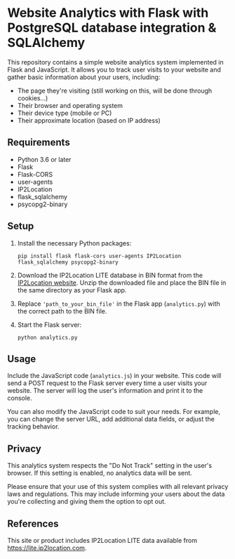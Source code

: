 # Website Analytics with Flask with PostgreSQL database integration & SQLAlchemy

This repository contains a simple website analytics system implemented in Flask and JavaScript. It allows you to track user visits to your website and gather basic information about your users, including:

- The page they're visiting (still working on this, will be done through cookies...)
- Their browser and operating system
- Their device type (mobile or PC)
- Their approximate location (based on IP address)

## Requirements

- Python 3.6 or later
- Flask
- Flask-CORS
- user-agents
- IP2Location
- flask_sqlalchemy 
- psycopg2-binary

## Setup

1. Install the necessary Python packages:

    ```
    pip install flask flask-cors user-agents IP2Location flask_sqlalchemy psycopg2-binary
    ```

2. Download the IP2Location LITE database in BIN format from the [IP2Location website](https://lite.ip2location.com/). Unzip the downloaded file and place the BIN file in the same directory as your Flask app.

3. Replace `'path_to_your_bin_file'` in the Flask app (`analytics.py`) with the correct path to the BIN file.

4. Start the Flask server:

    ```
    python analytics.py
    ```

## Usage

Include the JavaScript code (`analytics.js`) in your website. This code will send a POST request to the Flask server every time a user visits your website. The server will log the user's information and print it to the console.

You can also modify the JavaScript code to suit your needs. For example, you can change the server URL, add additional data fields, or adjust the tracking behavior.

## Privacy

This analytics system respects the "Do Not Track" setting in the user's browser. If this setting is enabled, no analytics data will be sent.

Please ensure that your use of this system complies with all relevant privacy laws and regulations. This may include informing your users about the data you're collecting and giving them the option to opt out.

## References
This site or product includes IP2Location LITE data available from https://lite.ip2location.com.
